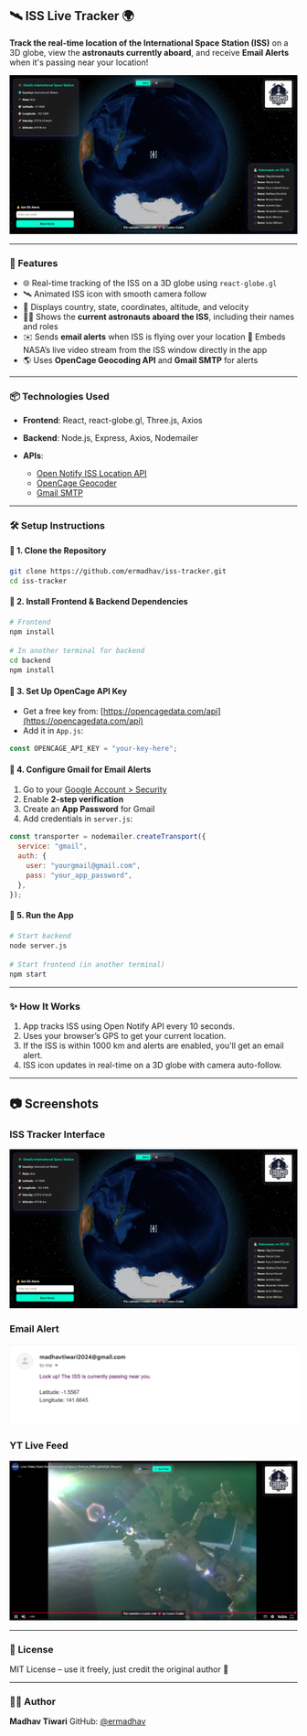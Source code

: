 ## 🛰️ ISS Live Tracker 🌍

**Track the real-time location of the International Space Station (ISS)** on a 3D globe, view the **astronauts currently aboard**, and receive **Email Alerts** when it's passing near your location!

![ISS Tracker Preview](client/src/assets/image.png)

---

### 🚀 Features

- 🌐 Real-time tracking of the ISS on a 3D globe using `react-globe.gl`
- 🛰️ Animated ISS icon with smooth camera follow
- 📍 Displays country, state, coordinates, altitude, and velocity
- 🧑‍🚀 Shows the **current astronauts aboard the ISS**, including their names and roles
- ✉️ Sends **email alerts** when ISS is flying over your location
🎥 Embeds NASA’s live video stream from the ISS window directly in the app
- 🌎 Uses **OpenCage Geocoding API** and **Gmail SMTP** for alerts

---

### 📦 Technologies Used

- **Frontend**: React, react-globe.gl, Three.js, Axios
- **Backend**: Node.js, Express, Axios, Nodemailer
- **APIs**:

  - [Open Notify ISS Location API](http://open-notify.org/Open-Notify-API/ISS-Location-Now/)
  - [OpenCage Geocoder](https://opencagedata.com/)
  - [Gmail SMTP](https://support.google.com/accounts/answer/185833?hl=en)

---

### 🛠️ Setup Instructions

#### 🔹 1. Clone the Repository

```bash
git clone https://github.com/ermadhav/iss-tracker.git
cd iss-tracker
```

#### 🔹 2. Install Frontend & Backend Dependencies

```bash
# Frontend
npm install

# In another terminal for backend
cd backend
npm install
```

#### 🔹 3. Set Up OpenCage API Key

- Get a free key from: [https://opencagedata.com/api](https://opencagedata.com/api)
- Add it in `App.js`:

```js
const OPENCAGE_API_KEY = "your-key-here";
```

#### 🔹 4. Configure Gmail for Email Alerts

1. Go to your [Google Account > Security](https://myaccount.google.com/security)
2. Enable **2-step verification**
3. Create an **App Password** for Gmail
4. Add credentials in `server.js`:

```js
const transporter = nodemailer.createTransport({
  service: "gmail",
  auth: {
    user: "yourgmail@gmail.com",
    pass: "your_app_password",
  },
});
```

#### 🔹 5. Run the App

```bash
# Start backend
node server.js

# Start frontend (in another terminal)
npm start
```

---

### ✨ How It Works

1. App tracks ISS using Open Notify API every 10 seconds.
2. Uses your browser’s GPS to get your current location.
3. If the ISS is within 1000 km and alerts are enabled, you'll get an email alert.
4. ISS icon updates in real-time on a 3D globe with camera auto-follow.

---

## 📷 Screenshots

### ISS Tracker Interface

![ISS Tracker Demo](client/src/assets/image.png)

### Email Alert

![Email Alert](client/src/assets/screenshot.png)

### YT Live Feed

![YT Live Feed](client/src/assets/live.png)

---

### 📄 License

MIT License – use it freely, just credit the original author 🙌

---

### 👨‍💻 Author

**Madhav Tiwari**
GitHub: [@ermadhav](https://github.com/ermadhav)
